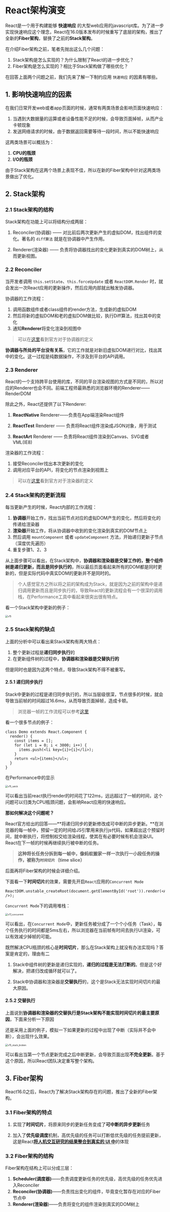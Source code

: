 # React架构演变

React是一个用于构建能够 **快速响应** 的大型web应用的javascript库。为了进一步实现快速响应这个理念，React在16.0版本发布的时候重写了底层的架构，推出了全新的**Fiber架构**，替换了之前的**Stack架构**。

在介绍Fiber架构之前，笔者先抛出这么几个问题：

1. Stack架构是怎么实现的？为什么限制了React的进一步优化？
2. Fiber架构是怎么实现的？相比于Stack架构做了哪些优化？

在回答上面两个问题之前，我们先来了解一下制约应用 `快速响应` 的因素有哪些。



## 1. 影响快速响应的因素

在我们日常开发web或者app页面的时候，通常有两类场景会影响页面快速响应：

1. 当遇到大数据量的运算或者设备性能不足的时候，会导致页面掉帧，从而产业卡顿现象
2. 发送网络请求的时候，由于数据返回需要等待一段时间，所以不能快速响应

这两类场景可以概括为：

1. **CPU的瓶颈**
2. **I/O的瓶颈**

由于Stack架构在这两个场景上表现不佳，所以在新的Fiber架构中针对这两类场景做出了优化。



## 2. Stack架构

### 2.1 Stack架构的结构

Stack架构在功能上可以将结构分成两层：

1. Reconciler(协调器) —— 对比前后两次更新产生的虚拟DOM，找出组件的变化。著名的 `diff算法` 就是在协调器中产生作用。

2. Renderer(渲染器) —— 负责将协调器找出的变化更新到真实的DOM树上，从而更新视图。



### 2.2 Reconciler

当开发者调用 `this.setState`、`this.forceUpdate` 或者 `ReactDOM.Render` 时，就会发出一次React应用的更新操作，然后应用内部就出触发协调器。

协调器的工作流程：

1. 调用函数组件或者class组件的render方法，生成新的虚拟DOM
2. 然后将新的虚拟DOM和老的虚拟DOM做比较，执行Diff算法，找出其中的变化
3. 通知**Renderer**将变化渲染到视图中

> 可以在[这里](https://zh-hans.reactjs.org/docs/codebase-overview.html#reconcilers)看到官方对于协调器的定义

**协调器与所处的平台没有关系**，它的工作就是对新旧虚拟DOM进行对比，找出其中的变化。这一过程是纯数据操作，不涉及到平台的API调用。

### 2.3 Renderer

React的一个支持跨平台使用的库，不同的平台渲染视图的方式是不同的，所以对应的Renderer也会不同。前端工程师最熟悉的浏览器环境的Renderer——RenderDOM

除此之外，React还提供了以下Renderer:

1. **ReactNative** Renderer——负责在App端渲染React组件

2. **ReactTest** Renderer —— 负责将React组件渲染成JSON对象，用于测试
3. **ReactArt** Renderer —— 负责将React组件渲染到Canvas、SVG或者VML(IE8)

渲染器的工作流程：

1. 接受Reconciler找出本次更新的变化
2. 调用对应平台的API，将变化的节点渲染到视图上

> 可以在[这里](https://zh-hans.reactjs.org/docs/codebase-overview.html#renderers)看到官方对于渲染器的定义



### 2.4 Stack架构的更新流程

每当更新产生的时候，React内部的工作流程：

1. **协调器**开始工作，找出当前节点对应的虚拟DOM产生的变化，然后将变化的传递给渲染器
2. **渲染器**开始工作，将从协调器中收到的变化渲染到真实的DOM节点上
3. 然后调用 `mountComponent` 或者 `updateComponent` 方法，开始递归更新子节点（深度优先遍历）
4. 重复步骤1、2、3

从上面步骤可以看出，在Stack架构中，**协调器和渲染器是交替工作的，整个组件树是递归更新，而且是同步执行的**，所以最后页面看起来所有的DOM都是同时更新的，但是实际代码中真实DOM的更新并不是同时的。

> 个人感觉官方之所以将之前的架构成为Stack，就是因为之前的架构中是递归调用更新而且是同步执行的，导致React的更新流程会有一个很深的调用栈，在Performance工具中看起来很突出很有特点。



看一个Stack架构中更新的例子：

<img src="/Users/herman/private/projects/frontend_knowledge_structure/framework/react code/images/v15.png?" alt="v15" style="zoom:50%;" />

### 2.5 Stack架构的缺点

上面的分析中可以看出来Stack架构有两大特点：

1. 整个更新过程是**递归同步执行**的
2. 在更新组件树的过程中，**协调器和渲染器是交替执行的**

但是同时也是因为这两个特点，导致Stack架构不得不被重写。

#### 2.5.1 递归同步执行

Stack中更新的过程是递归同步执行的，所以当层级很深，节点很多的时候，就会导致当前帧的时间超过16.6ms，从而导致页面掉帧，造成卡顿。

> 浏览器一帧的工作流程可以参考[这里](https://github.com/careyke/frontend_knowledge_structure/blob/master/environment/browser/render/question03_frameAndEventLoop.md)

看一个很多节点的例子：

```react
class Demo extends React.Component {
  render() {
    const items = [];
    for (let i = 0; i < 3000; i++) {
      items.push(<li key={i}>{i}</li>);
    }
    return <ul>{items}</ul>;
  }
}
```

在Performance中的显示

<img src="/Users/herman/private/projects/frontend_knowledge_structure/framework/react code/images/v15_satck.jpg?" alt="v15_satck" style="zoom:50%;" />

可以看出当前react执行render的时间花了122ms，远远超过了一帧的时间，这个问题可以归类为CPU瓶颈问题，会影响React应用的快速响应。

**那如何解决这个问题呢？**

React官方给出的回答——**将递归同步的更新修改成可中断的异步更新。**在浏览器的每一帧中，预留一定的时间给JS引擎用来执行js代码，如果超出这个预留时间，就中断执行，将控制权交给渲染线程，使其在有必要时候有机会渲染UI。React在下一帧的时候再继续执行被中断的任务。

> **这种将长任务分拆到每一帧中，像蚂蚁搬家一样一次执行一小段任务的操作，被称为`时间切片`（time slice）**

后面再将Fiber架构的时候会详细介绍。

下面看一下**时间切片**的效果，需要先开启`React`应用的`Concurrent Mode`

```react
ReactDOM.unstable_createRoot(document.getElementById('root')).render(<App />);
```

`Concurrent Mode`下的调用堆栈：

<img src="/Users/herman/private/projects/frontend_knowledge_structure/framework/react code/images/v17_concurrent.jpg" alt="v17_concurrent" style="zoom:50%;" />

可以看出，在`Concurrent Mode`中，更新任务被分成了一个个小任务（Task），每个任务执行的时间都是5ms左右，所以浏览器在当前帧有时间去执行UI渲染，可以有效减少掉帧的可能。

既然解决CPU瓶颈的核心是**时间切片**，那么在Stack架构上就没有办法实现吗？答案是肯定的，理由有二

1. Stack中组件树的更新是递归实现的，**递归的过程是无法打断的**。但是这个好解决，把递归改成循环就可以了。

2. Stack中协调器和渲染器是**交替执行**的，这个是Stack无法实现时间切片的最大原因。

#### 2.5.2 交替执行

上面说到**协调器和渲染器的交替执行是Stack架构不能实现时间切片的最主要原因**，下面来分析一下原因

还是采用上面的例子，模拟一下如果更新的过程中出现了中断（实际并不会中断），会出现什么效果。

<img src="/Users/herman/private/projects/frontend_knowledge_structure/framework/react code/images/v15_stack_broken.png" alt="v15_stack_broken" style="zoom:50%;" />

可以看出当第一个节点更新完成之后中断更新，会导致页面出现**不完全更新**。基于这个原因，所以React团队决定重写整个架构。



## 3. Fiber架构

React16.0之后，React为了解决Stack架构存在的问题，推出了全新的Fiber架构。

### 3.1 Fiber架构的特点

1. 实现了**时间切片**，将原来同步的更新任务变成了**可中断的异步更新**任务

2. 加入了**优先级调度**机制，高优先级的任务可以打断低优先级的任务提前更新，这是React[**将人机交互研究的结果整合到真实的 UI 中**](https://zh-hans.reactjs.org/docs/concurrent-mode-intro.html#putting-research-into-production)的体现

### 3.2 Fiber架构的结构

Fiber架构在结构上可以分成三层：

1. **Scheduler(调度器)**——负责调度更新任务的优先级，高优先级的任务优先进入Reconciler
2. **Reconciler(协调器)**——负责找出变化的组件，毕竟变化暂存在对应的Fiber节点中
3. **Renderer(渲染器**)——负责将变化的组件渲染到真实的DOM树上

